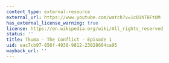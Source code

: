 ```yaml
---
content_type: external-resource
external_url: https://www.youtube.com/watch?v=1cQ1hTBFtUM
has_external_license_warning: true
license: https://en.wikipedia.org/wiki/All_rights_reserved
status: ''
title: Tkuma - The Conflict - Episode 1
uid: eac7cb97-856f-4930-9812-23828604ca95
wayback_url: ''
---
```

